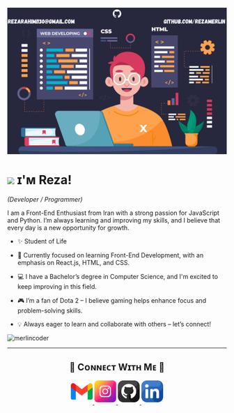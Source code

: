 <!--Banner-->
![merlincoder Banner Image](./assets/header.png)


<!--Header Name-->
# <img src="https://user-images.githubusercontent.com/74038190/216120981-b9507c36-0e04-4469-8e27-c99271b45ba5.png" width="30"/> ɪ'ᴍ Reza! 
*(Developer / Programmer)*
<br /> 


<!--Start Intro-->               
<p align="left">I am a Front-End Enthusiast from Iran with a strong passion for JavaScript and Python. I’m always learning and improving my skills, and I believe that every day is a new opportunity for growth. </p>


- ✨ Student of Life
- 🌱 Currently focused on learning Front-End Development, with an emphasis on React.js, HTML, and CSS.
- 💻 I have a Bachelor’s degree in Computer Science, and I'm excited to keep improving in this field.
- 🎮 I’m a fan of Dota 2 – I believe gaming helps enhance focus and problem-solving skills.

- 💡 Always eager to learn and collaborate with others – let’s connect!
<!--End Intro-->


<!--Profile Count Badge-->
<p align="left">
  <img src="https://komarev.com/ghpvc/?username=merlincoder&label=Profile%20views&color=770677&style=for-the-badge&logo=star" alt="merlincoder" style="padding-right:20px;" />
</p>

---


<!--Contact Section--> 

<h2 align="center">🤝 Cᴏɴɴᴇᴄᴛ Wɪᴛʜ Mᴇ 🤝 </h2>
<div align="center">
  
<a href="mailto:rezarahimi130@gmail.com" target="_blank">
<img src="./assets/gmail.png" width=50 height=50 alt="rezarahimi130@gmail.com" style="margin-bottom: 5px;" />
</a>


<a href="https://www.instagram.com/merlincoder" target="_blank">
<img src="./assets/instagram.png" width=50 height=50 alt="kiran_a_n" style="margin-bottom: 5px;" />
</a>

<a href="https://www.github.com/merlincoder" target="_blank">
<img src="./assets/github.png" width=50 height=50 alt="merlincoder" style="margin-bottom: 5px;" />
</a>

<a href="https://www.linkedin.com/in/reza-rahimi/" target="_blank">
<img src="./assets/linkedin.png" width=50 height=50 alt="linkedin" style="margin-bottom: 5px;" />
</a>

</div>
<br/>
